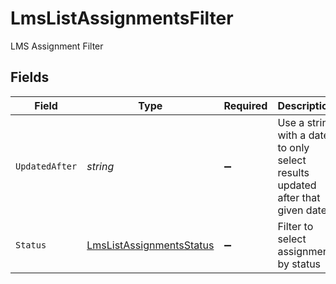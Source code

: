 # LmsListAssignmentsFilter

LMS Assignment Filter


## Fields

| Field                                                                         | Type                                                                          | Required                                                                      | Description                                                                   | Example                                                                       |
| ----------------------------------------------------------------------------- | ----------------------------------------------------------------------------- | ----------------------------------------------------------------------------- | ----------------------------------------------------------------------------- | ----------------------------------------------------------------------------- |
| `UpdatedAfter`                                                                | *string*                                                                      | :heavy_minus_sign:                                                            | Use a string with a date to only select results updated after that given date | 2020-01-01T00:00:00.000Z                                                      |
| `Status`                                                                      | [LmsListAssignmentsStatus](../../Models/Requests/LmsListAssignmentsStatus.md) | :heavy_minus_sign:                                                            | Filter to select assignment by status                                         |                                                                               |